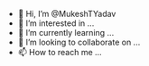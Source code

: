 - 👋 Hi, I’m @MukeshTYadav
- 👀 I’m interested in ...
- 🌱 I’m currently learning ...
- 💞️ I’m looking to collaborate on ...
- 📫 How to reach me ...

<!---
MukeshTYadav/MukeshTYadav is a ✨ special ✨ repository because its `README.md` (this file) appears on your GitHub profile.
You can click the Preview link to take a look at your changes.
--->
